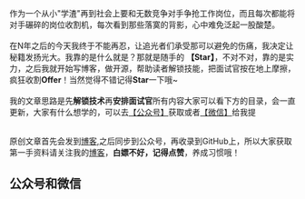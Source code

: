 作为一个从小"学渣"再到社会上要和无数竞争对手争抢工作岗位，而且每次都能将对手碾碎的岗位收割机，每次看到那些落寞的背影，心中难免泛起一股酸楚。<br/><br/>
在N年之后的今天我终于不能再忍，让追光者们承受那可以避免的伤痛，我决定让秘籍发扬光大。我靠的是什么就是？那就是随手的 **【Star】**，不对不对，靠的是实力，之后我就开始写博客，做开源，帮助读者解锁技能，把面试官按在地上摩擦，疯狂收割**Offer**！当然觉得不错记得**Star**一下哦~<br/><br/>
我的文章思路是先**解锁技术**再**安排面试官**所有内容大家可以看下方的目录，会一直更新，大家有什么想学的，可以去<a href="#gongzhonghao">【公众号】</a>获取或者<a href="#gongzhonghao">【微信】</a>给我提<br/><br/>

原创文章首先会发到[博客](https://blog.csdn.net/qq_36386908),之后同步到公众号，再收录到GitHub上，所以大家获取第一手资料请关注我的[博客](https://blog.csdn.net/qq_36386908)，<b>白嫖不好，记得点赞</b>，养成习惯哦！

## <a name="gongzhonghao">公众号和微信</a>
